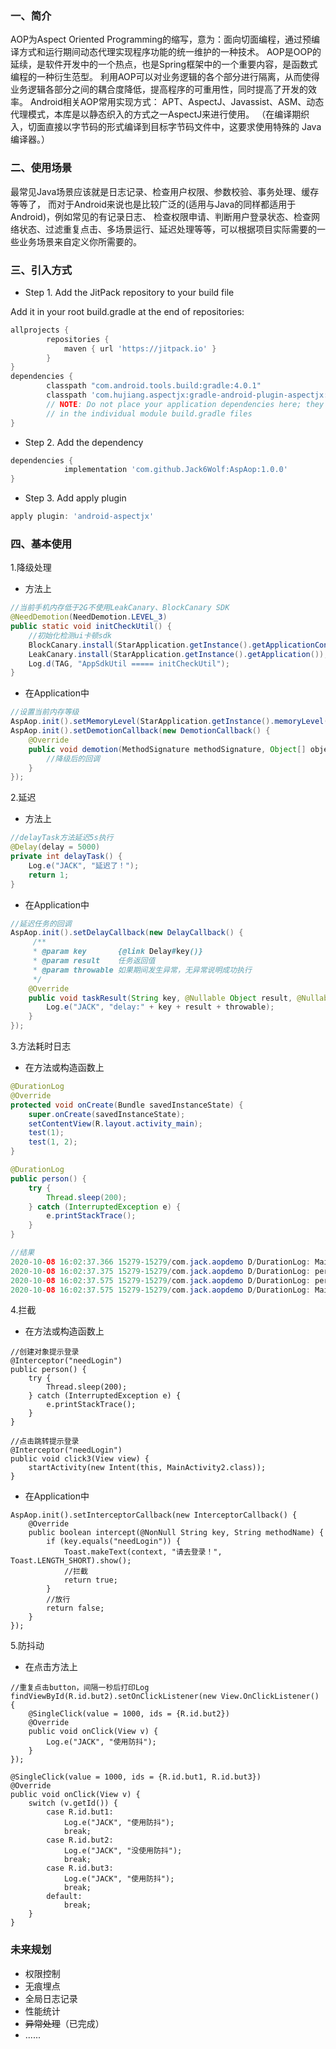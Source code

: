 ### 一、简介
AOP为Aspect Oriented Programming的缩写，意为：面向切面编程，通过预编译方式和运行期间动态代理实现程序功能的统一维护的一种技术。
AOP是OOP的延续，是软件开发中的一个热点，也是Spring框架中的一个重要内容，是函数式编程的一种衍生范型。
利用AOP可以对业务逻辑的各个部分进行隔离，从而使得业务逻辑各部分之间的耦合度降低，提高程序的可重用性，同时提高了开发的效率。
Android相关AOP常用实现方式： APT、AspectJ、Javassist、ASM、动态代理模式，本库是以静态织入的方式之一AspectJ来进行使用。
（在编译期织入，切面直接以字节码的形式编译到目标字节码文件中，这要求使用特殊的 Java 编译器。）


### 二、使用场景
最常见Java场景应该就是日志记录、检查用户权限、参数校验、事务处理、缓存等等了，
而对于Android来说也是比较广泛的(适用与Java的同样都适用于Android)，例如常见的有记录日志、
检查权限申请、判断用户登录状态、检查网络状态、过滤重复点击、多场景运行、延迟处理等等，可以根据项目实际需要的一些业务场景来自定义你所需要的。


### 三、引入方式

- Step 1. Add the JitPack repository to your build file

Add it in your root build.gradle at the end of repositories:
```groovy
allprojects {
		repositories {
			maven { url 'https://jitpack.io' }
		}
}
dependencies {
        classpath "com.android.tools.build:gradle:4.0.1"
        classpath 'com.hujiang.aspectjx:gradle-android-plugin-aspectjx:2.0.10'
        // NOTE: Do not place your application dependencies here; they belong
        // in the individual module build.gradle files
}
```
- Step 2. Add the dependency
```groovy
dependencies {
	        implementation 'com.github.Jack6Wolf:AspAop:1.0.0'
}
```

- Step 3. Add apply plugin
```groovy
apply plugin: 'android-aspectjx'
```


### 四、基本使用

1.降级处理

- 方法上
```java
//当前手机内存低于2G不使用LeakCanary、BlockCanary SDK
@NeedDemotion(NeedDemotion.LEVEL_3)
public static void initCheckUtil() {
    //初始化检测ui卡顿sdk
    BlockCanary.install(StarApplication.getInstance().getApplicationContext(), new AppBlockCanaryContext()).start();
    LeakCanary.install(StarApplication.getInstance().getApplication());
    Log.d(TAG, "AppSdkUtil ===== initCheckUtil");
}
```
- 在Application中
```java
//设置当前内存等级
AspAop.init().setMemoryLevel(StarApplication.getInstance().memoryLevel());
AspAop.init().setDemotionCallback(new DemotionCallback() {
    @Override
    public void demotion(MethodSignature methodSignature, Object[] objects) {
        //降级后的回调
    }
});
```

2.延迟
- 方法上
```java
//delayTask方法延迟5s执行
@Delay(delay = 5000)
private int delayTask() {
    Log.e("JACK", "延迟了！");
    return 1;
}
```
- 在Application中
```java
//延迟任务的回调
AspAop.init().setDelayCallback(new DelayCallback() {
     /**
     * @param key       {@link Delay#key()}
     * @param result    任务返回值
     * @param throwable 如果期间发生异常，无异常说明成功执行
     */
    @Override
    public void taskResult(String key, @Nullable Object result, @Nullable Throwable throwable) {
        Log.e("JACK", "delay:" + key + result + throwable);
    }
});
```
 
3.方法耗时日志
- 在方法或构造函数上
```java
@DurationLog
@Override
protected void onCreate(Bundle savedInstanceState) {
    super.onCreate(savedInstanceState);
    setContentView(R.layout.activity_main);
    test(1);
    test(1, 2);
}

@DurationLog
public person() {
    try {
        Thread.sleep(200);
    } catch (InterruptedException e) {
        e.printStackTrace();
    }
}

//结果
2020-10-08 16:02:37.366 15279-15279/com.jack.aopdemo D/DurationLog: MainActivity#test(Integer)--->:0ms
2020-10-08 16:02:37.375 15279-15279/com.jack.aopdemo D/DurationLog: person#<init>--->:8ms
2020-10-08 16:02:37.575 15279-15279/com.jack.aopdemo D/DurationLog: person#<init>(Integer)--->:200ms
2020-10-08 16:02:37.575 15279-15279/com.jack.aopdemo D/DurationLog: MainActivity#onCreate--->:301ms

```
4.拦截
- 在方法或构造函数上
```
//创建对象提示登录
@Interceptor("needLogin")
public person() {
    try {
        Thread.sleep(200);
    } catch (InterruptedException e) {
        e.printStackTrace();
    }
}

//点击跳转提示登录
@Interceptor("needLogin")
public void click3(View view) {
    startActivity(new Intent(this, MainActivity2.class));
}
```
- 在Application中
```
AspAop.init().setInterceptorCallback(new InterceptorCallback() {
    @Override
    public boolean intercept(@NonNull String key, String methodName) {
        if (key.equals("needLogin")) {
            Toast.makeText(context, "请去登录！", Toast.LENGTH_SHORT).show();
            //拦截
            return true;
        }
        //放行
        return false;
    }
});
```
5.防抖动
- 在点击方法上
```
//重复点击button，间隔一秒后打印Log
findViewById(R.id.but2).setOnClickListener(new View.OnClickListener() {
    @SingleClick(value = 1000, ids = {R.id.but2})
    @Override
    public void onClick(View v) {
        Log.e("JACK", "使用防抖");
    }
});

@SingleClick(value = 1000, ids = {R.id.but1, R.id.but3})
@Override
public void onClick(View v) {
    switch (v.getId()) {
        case R.id.but1:
            Log.e("JACK", "使用防抖");
            break;
        case R.id.but2:
            Log.e("JACK", "没使用防抖");
            break;
        case R.id.but3:
            Log.e("JACK", "使用防抖");
            break;
        default:
            break;
    }
}
```

### 未来规划
- 权限控制
- 无痕埋点
- 全局日志记录
- 性能统计
- ~~异常处理~~（已完成）
- ......
